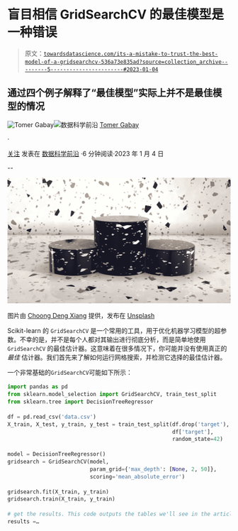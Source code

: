# 盲目相信 GridSearchCV 的最佳模型是一种错误

> 原文：[`towardsdatascience.com/its-a-mistake-to-trust-the-best-model-of-a-gridsearchcv-536a73e835ad?source=collection_archive---------5-----------------------#2023-01-04`](https://towardsdatascience.com/its-a-mistake-to-trust-the-best-model-of-a-gridsearchcv-536a73e835ad?source=collection_archive---------5-----------------------#2023-01-04)

## 通过四个例子解释了“最佳模型”实际上并不是最佳模型的情况

[](https://medium.com/@tomergabay?source=post_page-----536a73e835ad--------------------------------)![Tomer Gabay](https://medium.com/@tomergabay?source=post_page-----536a73e835ad--------------------------------)[](https://towardsdatascience.com/?source=post_page-----536a73e835ad--------------------------------)![数据科学前沿](https://towardsdatascience.com/?source=post_page-----536a73e835ad--------------------------------) [Tomer Gabay](https://medium.com/@tomergabay?source=post_page-----536a73e835ad--------------------------------)

·

[关注](https://medium.com/m/signin?actionUrl=https%3A%2F%2Fmedium.com%2F_%2Fsubscribe%2Fuser%2Fc9c352dba00a&operation=register&redirect=https%3A%2F%2Ftowardsdatascience.com%2Fits-a-mistake-to-trust-the-best-model-of-a-gridsearchcv-536a73e835ad&user=Tomer+Gabay&userId=c9c352dba00a&source=post_page-c9c352dba00a----536a73e835ad---------------------post_header-----------) 发表在 [数据科学前沿](https://towardsdatascience.com/?source=post_page-----536a73e835ad--------------------------------) ·6 分钟阅读·2023 年 1 月 4 日[](https://medium.com/m/signin?actionUrl=https%3A%2F%2Fmedium.com%2F_%2Fvote%2Ftowards-data-science%2F536a73e835ad&operation=register&redirect=https%3A%2F%2Ftowardsdatascience.com%2Fits-a-mistake-to-trust-the-best-model-of-a-gridsearchcv-536a73e835ad&user=Tomer+Gabay&userId=c9c352dba00a&source=-----536a73e835ad---------------------clap_footer-----------)

--

[](https://medium.com/m/signin?actionUrl=https%3A%2F%2Fmedium.com%2F_%2Fbookmark%2Fp%2F536a73e835ad&operation=register&redirect=https%3A%2F%2Ftowardsdatascience.com%2Fits-a-mistake-to-trust-the-best-model-of-a-gridsearchcv-536a73e835ad&source=-----536a73e835ad---------------------bookmark_footer-----------)![](img/e21cbcd59ca104b1b7dcf6a964510800.png)

图片由 [Choong Deng Xiang](https://unsplash.com/@dengxiangs?utm_source=medium&utm_medium=referral) 提供，发布在 [Unsplash](https://unsplash.com/?utm_source=medium&utm_medium=referral)

Scikit-learn 的 `GridSearchCV` 是一个常用的工具，用于优化机器学习模型的超参数。不幸的是，并不是每个人都对其输出进行彻底分析，而是简单地使用 `GridSearchCV` 的最佳估计器。这意味着在很多情况下，你可能并没有使用真正的 *最佳* 估计器。我们首先来了解如何运行网格搜索，并检测它选择的最佳估计器。

一个非常基础的`GridSearchCV`可能如下所示：

```py
import pandas as pd
from sklearn.model_selection import GridSearchCV, train_test_split
from sklearn.tree import DecisionTreeRegressor

df = pd.read_csv('data.csv')
X_train, X_test, y_train, y_test = train_test_split(df.drop('target'),
                                                    df['target'],
                                                    random_state=42)

model = DecisionTreeRegressor()
gridsearch = GridSearchCV(model, 
                          param_grid={'max_depth': [None, 2, 50]},
                          scoring='mean_absolute_error')

gridsearch.fit(X_train, y_train)
gridsearch.train(X_train, y_train)

# get the results. This code outputs the tables we'll see in the article
results =…
```
